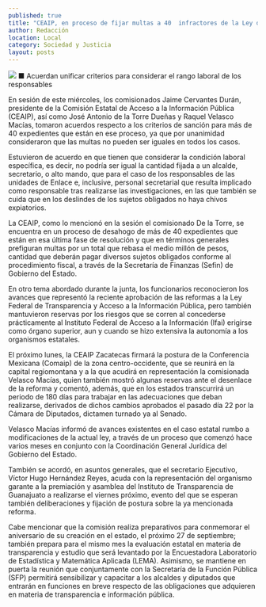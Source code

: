```yaml
---
published: true
title: "CEAIP, en proceso de fijar multas a 40  infractores de la Ley de Transparencia"
author: Redacción
location: Local
category: Sociedad y Justicia
layout: posts
---
```


![](http://i.imgur.com/yEUDwb2m.jpg)
■ Acuerdan unificar criterios para considerar el rango laboral de los responsables

En sesión de este miércoles, los comisionados Jaime Cervantes Durán, presidente de la Comisión Estatal de Acceso a la Información Pública (CEAIP), así como José Antonio de la Torre Dueñas y Raquel Velasco Macías, tomaron acuerdos respecto a los criterios de sanción para más de 40 expedientes que están en ese proceso, ya que por unanimidad consideraron que las multas no pueden ser iguales en todos los casos.

Estuvieron de acuerdo en que tienen que considerar la condición laboral específica, es decir, no podría ser igual la cantidad fijada a un alcalde, secretario, o alto mando, que para el caso de los responsables de las unidades de Enlace e, inclusive, personal secretarial que resulta implicado como responsable tras realizarse las investigaciones, en las que también se cuida que en los deslindes de los sujetos obligados no haya chivos expiatorios.

La CEAIP, como lo mencionó en la sesión el comisionado De la Torre, se encuentra en un proceso de desahogo de más de 40 expedientes que están en esa última fase de resolución y que en términos generales prefiguran multas por un total que rebasa el medio millón de pesos, cantidad que deberán pagar diversos sujetos obligados conforme al procedimiento fiscal, a través de la Secretaría de Finanzas (Sefin)  de Gobierno del Estado.

En otro tema abordado durante la junta, los funcionarios reconocieron los avances que representó la reciente aprobación de las reformas a la Ley Federal de Transparencia y Acceso a la Información Pública, pero también mantuvieron reservas por los riesgos que se corren al concederse prácticamente al Instituto Federal de Acceso a la Información (Ifai) erigirse como órgano superior, aun y cuando se hizo extensiva la autonomía a los organismos estatales.

El próximo lunes, la CEAIP Zacatecas firmará la postura de la Conferencia Mexicana (Comaip) de la zona centro-occidente, que se reunirá en la capital regiomontana y a la que acudirá en representación la comisionada Velasco Macías, quien también mostró algunas reservas ante el desenlace de la reforma y comentó, además, que en los estados transcurrirá un periodo de 180 días para trabajar en las adecuaciones que deban realizarse, derivados de dichos cambios aprobados el pasado día 22 por la Cámara de Diputados, dictamen turnado ya al Senado.

Velasco Macías informó de avances existentes en el caso estatal rumbo a modificaciones de la actual ley, a través de un proceso que comenzó hace varios meses en conjunto con la Coordinación General Jurídica del Gobierno del Estado.

También se acordó, en asuntos generales, que el secretario Ejecutivo, Víctor Hugo Hernández Reyes, acuda con la representación del organismo garante a la premiación y asamblea del Instituto de Transparencia de Guanajuato a realizarse el viernes próximo, evento del que se esperan también deliberaciones y fijación de postura sobre la ya mencionada reforma.

Cabe mencionar que la comisión realiza preparativos para conmemorar el aniversario de su creación en el estado, el próximo 27 de septiembre; también prepara para el mismo mes la evaluación estatal en materia de transparencia y estudio que será levantado por la Encuestadora Laboratorio de Estadística y Matemática Aplicada (LEMA). 
Asimismo, se mantiene en puerta la reunión que conjuntamente con la Secretaría de la Función Pública (SFP) permitirá sensibilizar y capacitar a los alcaldes y diputados que entrarán en funciones en breve respecto de las obligaciones que adquieren en materia de transparencia e información pública.

